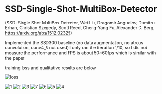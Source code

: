 # SSD-Single-Shot-MultiBox-Detector
(SSD: Single Shot MultiBox Detector, Wei Liu, Dragomir Anguelov, Dumitru Erhan, Christian Szegedy, Scott Reed, Cheng-Yang Fu, Alexander C. Berg, https://arxiv.org/abs/1512.02325)

Implemented the SSD300 baseline (no data augmentation, no atrous convolution, conv4_3 not used)
I only ran the iteration 1/10, so I did not measure the performance and FPS is about 50~60fps which is similar with the paper

training loss and qualitative results are below

![loss](https://cloud.githubusercontent.com/assets/13601723/19063071/73f1859a-8a3a-11e6-8142-b5883bdaca73.png)

![1](https://cloud.githubusercontent.com/assets/13601723/19063076/7972f422-8a3a-11e6-8189-74fc7fe90191.png)
![2](https://cloud.githubusercontent.com/assets/13601723/19063079/7e1f791e-8a3a-11e6-814e-1d79752f3170.png)
![3](https://cloud.githubusercontent.com/assets/13601723/19063080/84c5cd7c-8a3a-11e6-9dfd-f93258956008.png)
![7](https://cloud.githubusercontent.com/assets/13601723/19063086/879dbcbc-8a3a-11e6-83c6-0e865bfcdadc.png)
![6](https://cloud.githubusercontent.com/assets/13601723/19063087/87c5132a-8a3a-11e6-91f1-0c29512e2c63.png)
![5](https://cloud.githubusercontent.com/assets/13601723/19063088/87d9386e-8a3a-11e6-8ddc-17b1285e99c0.png)
![4](https://cloud.githubusercontent.com/assets/13601723/19063089/87dce5ae-8a3a-11e6-8787-6818050d40b6.png)
